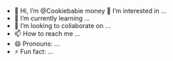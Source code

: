 - 👋 Hi, I’m @Cookiebabie
money 👀 I’m interested in ...
- 🌱 I’m currently learning ...
- 💞️ I’m looking to collaborate on ...
- 📫 How to reach me ...
- 😄 Pronouns: ...
- ⚡ Fun fact: ...

<!---
Cookiebabie/Cookiebabie is a ✨ special ✨ repository because its `README.md` (this file) appears on your GitHub profile.
You can click the Preview link to take a look at your changes.
--->
